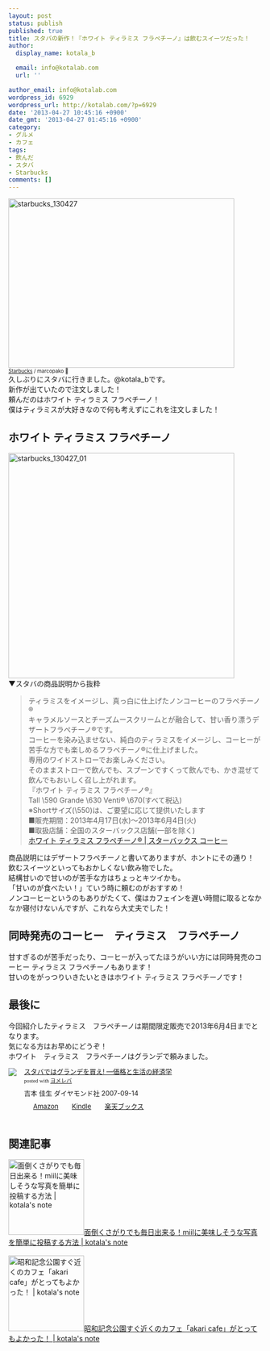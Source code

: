 ```yaml
---
layout: post
status: publish
published: true
title: スタバの新作！『ホワイト ティラミス フラペチーノ』は飲むスイーツだった！
author:
  display_name: kotala_b

  email: info@kotalab.com
  url: ''

author_email: info@kotalab.com
wordpress_id: 6929
wordpress_url: http://kotalab.com/?p=6929
date: '2013-04-27 10:45:16 +0900'
date_gmt: '2013-04-27 01:45:16 +0900'
category:
- グルメ
- カフェ
tags:
- 飲んだ
- スタバ
- Starbucks
comments: []
---
```

<p><img src="http://kotalab.com/wp-content/uploads/starbucks_130427-448x336.jpg" alt="starbucks_130427" width="448" height="336" class="alignnone size-large wp-image-6931" /><br />
<span style="font-size:10px;"><a href="http://www.flickr.com/photos/marcopako/206911985/" target="_blank">Starbucks</a> / marcopako </span><br />
久しぶりにスタバに行きました。@kotala_bです。<br />
新作が出ていたので注文しました！<br />
頼んだのはホワイト ティラミス フラペチーノ！<br />
僕はティラミスが大好きなので何も考えずにこれを注文しました！<br />
<!--more--></p>
<h2>ホワイト ティラミス フラペチーノ</h2>
<p><img src="http://kotalab.com/wp-content/uploads/starbucks_130427_01-448x447.jpg" alt="starbucks_130427_01" width="448" height="447" class="alignnone size-large wp-image-6930" /><br />
▼スタバの商品説明から抜粋</p>
<blockquote><p>ティラミスをイメージし、真っ白に仕上げたノンコーヒーのフラペチーノ&reg;<br />
キャラメルソースとチーズムースクリームとが融合して、甘い香り漂うデザートフラペチーノ&reg;です。<br />
コーヒーを染み込ませない、純白のティラミスをイメージし、コーヒーが苦手な方でも楽しめるフラペチーノ&reg;に仕上げました。<br />
専用のワイドストローでお楽しみください。<br />
そのままストローで飲んでも、スプーンですくって飲んでも、かき混ぜて飲んでもおいしく召し上がれます。<br />
『ホワイト ティラミス フラペチーノ&reg;』<br />
Tall \590 Grande \630 Venti&reg; \670(すべて税込)<br />
※Shortサイズ(\550)は、ご要望に応じて提供いたします<br />
■販売期間：2013年4月17日(水)～2013年6月4日(火)<br />
■取扱店舗：全国のスターバックス店舗(一部を除く)<br />
<a href="http://store.starbucks.co.jp/beverage/frappuccino/cream/4524785217768/" target="_blank">ホワイト ティラミス フラペチーノ&reg; | スターバックス コーヒー</a></p></blockquote>
<p>商品説明にはデザートフラペチーノと書いてありますが、ホントにその通り！<br />
飲むスイーツといってもおかしくない飲み物でした。<br />
結構甘いので甘いのが苦手な方はちょっとキツイかも。<br />
「甘いのが食べたい！」ていう時に頼むのがおすすめ！<br />
ノンコーヒーというのもありがたくて、僕はカフェインを遅い時間に取るとなかなか寝付けないんですが、これなら大丈夫でした！</p>
<h2>同時発売のコーヒー　ティラミス　フラペチーノ</h2>
<p>甘すぎるのが苦手だったり、コーヒーが入ってたほうがいい方には同時発売のコーヒー ティラミス フラペチーノもあります！<br />
甘いのをがっつりいきたいときはホワイト ティラミス フラペチーノです！</p>
<h2>最後に</h2>
<p>今回紹介したティラミス　フラペチーノは期間限定販売で2013年6月4日までとなります。<br />
気になる方はお早めにどうぞ！<br />
ホワイト　ティラミス　フラペチーノはグランデで頼みました。　</p>
<div class="booklink-box" style="text-align:left;padding-bottom:20px;font-size:small;/zoom: 1;overflow: hidden;">
<div class="booklink-image" style="float:left;margin:0 15px 10px 0;"><a href="http://www.amazon.co.jp/exec/obidos/asin/4478002290/same-22/" name="booklink" rel="nofollow" target="_blank"><img src="http://ecx.images-amazon.com/images/I/41QPPd79%2BAL._SL160_.jpg" style="border: none;" /></a></div>
<div class="booklink-info" style="line-height:120%;/zoom: 1;overflow: hidden;">
<div class="booklink-name" style="margin-bottom:10px;line-height:120%"><a href="http://www.amazon.co.jp/exec/obidos/asin/4478002290/same-22/" rel="nofollow" name="booklink" target="_blank">スタバではグランデを買え! ―価格と生活の経済学</a>
<div class="booklink-powered-date" style="font-size:8pt;margin-top:5px;font-family:verdana;line-height:120%">posted with <a href="http://yomereba.com" target="_blank">ヨメレバ</a></div>
</div>
<div class="booklink-detail" style="margin-bottom:5px;">吉本 佳生 ダイヤモンド社 2007-09-14    </div>
<div class="booklink-link2" style="margin-top:10px;">
<div class="shoplinkamazon" style="display:inline;margin-right:5px;background: url('http://img.yomereba.com/tam_y.gif') 0 0 no-repeat;padding: 2px 0 2px 18px;white-space: nowrap;"><a href="http://www.amazon.co.jp/exec/obidos/asin/4478002290/same-22/" rel="nofollow" target="_blank" title="アマゾン" >Amazon</a></div>
<div class="shoplinkkindle" style="display:inline;margin-right:5px;background: url('http://img.yomereba.com/tam_y.gif') 0 0 no-repeat;padding: 2px 0 2px 18px;white-space: nowrap;"><a href="http://www.amazon.co.jp/gp/search?keywords=%83X%83%5E%83o%82%C5%82%CD%83O%83%89%83%93%83f%82%F0%94%83%82%A6%21%20%81%5C%89%BF%8Ai%82%C6%90%B6%8A%88%82%CC%8Co%8D%CF%8Aw&__mk_ja_JP=%83J%83%5E%83J%83i&url=node%3D2275256051&tag=same-22" rel="nofollow" target="_blank" >Kindle</a></div>
<div class="shoplinkrakuten" style="display:inline;margin-right:5px;background: url('http://img.yomereba.com/tam_y.gif') 0 -50px no-repeat;padding: 2px 0 2px 18px;white-space: nowrap;"><a href="http://hb.afl.rakuten.co.jp/hgc/0fa7afc8.bbfc196a.0fa7afc9.d56c38f1/?pc=http%3A%2F%2Fbooks.rakuten.co.jp%2Frb%2F4499654%2F%3Fscid%3Daf_ich_link_urltxt%26m%3Dhttp%3A%2F%2Fm.rakuten.co.jp%2Fev%2Fbook%2F" rel="nofollow" target="_blank" title="楽天ブックス" >楽天ブックス</a></div>
</div>
</div>
<div class="booklink-footer" style="clear: left"></div>
</div>
<h2 class="rele">関連記事</h2>
<p><a href="http://kotalab.com/how-to-miil" target="_blank"><img  class="alignleft" src="http://kotalab.com/wp-content/uploads/miil_20121116-448x350.png" alt="面倒くさがりでも毎日出来る！miilに美味しそうな写真を簡単に投稿する方法 | kotala's note" width="150" /></a><a href="http://kotalab.com/how-to-miil" target="_blank">面倒くさがりでも毎日出来る！miilに美味しそうな写真を簡単に投稿する方法 | kotala's note</a><br style="clear:both;" /><br />
<a href="http://kotalab.com/akari-cafe" target="_blank"><img  class="alignleft" src="http://kotalab.com/wp-content/uploads/akaricafe_130215-448x336.jpg" alt="昭和記念公園すぐ近くのカフェ「akari cafe」がとってもよかった！ | kotala's note" width="150" /></a><a href="http://kotalab.com/akari-cafe" target="_blank">昭和記念公園すぐ近くのカフェ「akari cafe」がとってもよかった！ | kotala's note</a><br style="clear:both;" /></p>
